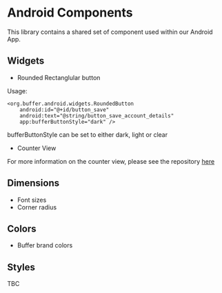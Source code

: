 # Android Components

This library contains a shared set of component used within our Android App.

Widgets
-------

- Rounded Rectanglular button



Usage:

    <org.buffer.android.widgets.RoundedButton
        android:id="@+id/button_save"
        android:text="@string/button_save_account_details"
        app:bufferButtonStyle="dark" />

bufferButtonStyle can be set to either dark, light or clear


- Counter View

For more information on the counter view, please see the repository [here](https://github.com/bufferapp/CounterView)

Dimensions
----------

- Font sizes
- Corner radius

Colors
------

- Buffer brand colors

Styles
------

TBC
